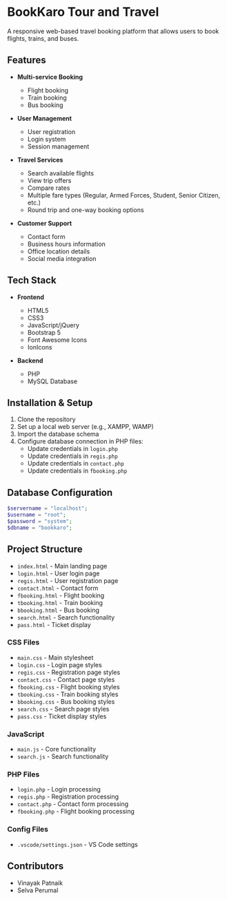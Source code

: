 # BookKaro Tour and Travel

A responsive web-based travel booking platform that allows users to book flights, trains, and buses.

## Features

- **Multi-service Booking**
  - Flight booking
  - Train booking
  - Bus booking

- **User Management**
  - User registration
  - Login system
  - Session management

- **Travel Services**
  - Search available flights
  - View trip offers
  - Compare rates
  - Multiple fare types (Regular, Armed Forces, Student, Senior Citizen, etc.)
  - Round trip and one-way booking options

- **Customer Support**
  - Contact form
  - Business hours information
  - Office location details
  - Social media integration

## Tech Stack

- **Frontend**
  - HTML5
  - CSS3
  - JavaScript/jQuery
  - Bootstrap 5
  - Font Awesome Icons
  - IonIcons

- **Backend**
  - PHP
  - MySQL Database

## Installation & Setup

1. Clone the repository
2. Set up a local web server (e.g., XAMPP, WAMP)
3. Import the database schema
4. Configure database connection in PHP files:
   - Update credentials in `login.php`
   - Update credentials in `regis.php`
   - Update credentials in `contact.php`
   - Update credentials in `fbooking.php`

## Database Configuration

```php
$servername = "localhost";
$username = "root";
$password = "system";
$dbname = "bookkaro";
```

## Project Structure

- `index.html` - Main landing page
- `login.html` - User login page 
- `regis.html` - User registration page
- `contact.html` - Contact form
- `fbooking.html` - Flight booking
- `tbooking.html` - Train booking  
- `bbooking.html` - Bus booking
- `search.html` - Search functionality
- `pass.html` - Ticket display

### CSS Files
- `main.css` - Main stylesheet
- `login.css` - Login page styles
- `regis.css` - Registration page styles
- `contact.css` - Contact page styles
- `fbooking.css` - Flight booking styles
- `tbooking.css` - Train booking styles
- `bbooking.css` - Bus booking styles
- `search.css` - Search page styles
- `pass.css` - Ticket display styles

### JavaScript
- `main.js` - Core functionality
- `search.js` - Search functionality

### PHP Files
- `login.php` - Login processing
- `regis.php` - Registration processing
- `contact.php` - Contact form processing
- `fbooking.php` - Flight booking processing

### Config Files
- `.vscode/settings.json` - VS Code settings

## Contributors

- Vinayak Patnaik 
- Selva Perumal 